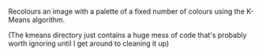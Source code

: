 Recolours an image with a palette of a fixed number of colours using the K-Means algorithm.

(The kmeans directory just contains a huge mess of code that's probably worth ignoring until I get 
around to cleaning it up)
